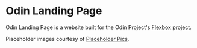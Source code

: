 # Odin Landing Page

Odin Landing Page is a website built for the Odin Project's [Flexbox project](https://www.theodinproject.com/lessons/foundations-landing-page).

Placeholder images courtesy of [Placeholder Pics](https://placeholder.pics).